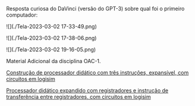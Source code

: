 Resposta curiosa do DaVinci (versão do GPT-3) sobre qual foi o primeiro computador:
	
![](./Tela-2023-03-02 17-33-49.png)

![](./Tela-2023-03-02 17-38-06.png)

![](./Tela-2023-03-02 19-16-05.png)

Material Adicional da disciplina OAC-1.

[Construção de processador didático com três instruções, expansível, com circuitos em logisim](meuProcessador)

[Processador didático expandido com registradores e instrução de transferência entre registradores, com circuitos em logisim](meuProcessadorComRegistradores)

